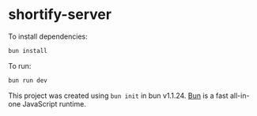 # shortify-server

To install dependencies:

```bash
bun install
```

To run:

```bash
bun run dev
```

This project was created using `bun init` in bun v1.1.24. [Bun](https://bun.sh) is a fast all-in-one JavaScript runtime.

